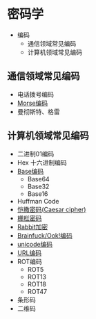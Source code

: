 # 密码学

* 编码
    - 通信领域常见编码
    - 计算机领域常见编码
    

## 通信领域常见编码
* 电话拨号编码
* [Morse编码]()
* 曼彻斯特、格雷

## 计算机领域常见编码
* 二进制01编码
* Hex 十六进制编码
* [Base编码](http://www.baidu.com)
    - Base64
    - Base32
    - Base16
* Huffman Code
* [恺撒密码(Caesar cipher)]()
* [栅栏密码]()
* [Rabbit加密]()
* [Brainfuck/Ook!编码]()
* [unicode编码]()
* [URL编码]()
* ROT编码
    - ROT5
    - ROT13
    - ROT18
    - ROT47
* 条形码
* 二维码

### 
